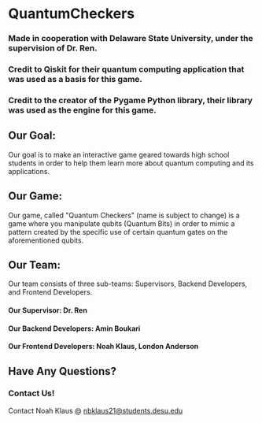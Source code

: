 # QuantumCheckers
### Made in cooperation with Delaware State University, under the supervision of Dr. Ren. 
### Credit to Qiskit for their quantum computing application that was used as a basis for this game.
### Credit to the creator of the Pygame Python library, their library was used as the engine for this game.

## Our Goal:
Our goal is to make an interactive game geared towards high school students in order to help them learn more about quantum computing and its applications.

## Our Game:
Our game, called "Quantum Checkers" (name is subject to change) is a game where you manipulate qubits (Quantum Bits) in order to mimic a pattern created by the specific use of certain quantum gates on the aforementioned qubits.

## Our Team:
Our team consists of three sub-teams: Supervisors, Backend Developers, and Frontend Developers.
#### Our Supervisor: Dr. Ren
#### Our Backend Developers: Amin Boukari
#### Our Frontend Developers: Noah Klaus, London Anderson

## Have Any Questions?
### Contact Us!
Contact Noah Klaus @ nbklaus21@students.desu.edu